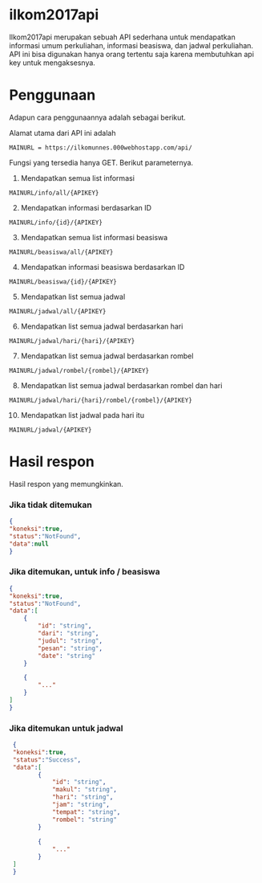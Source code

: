 # ilkom2017api
Ilkom2017api merupakan sebuah API sederhana untuk mendapatkan informasi umum perkuliahan, informasi beasiswa, dan jadwal perkuliahan.
API ini bisa digunakan hanya orang tertentu saja karena membutuhkan api key untuk mengaksesnya.

# Penggunaan
Adapun cara penggunaannya adalah sebagai berikut.

Alamat utama dari API ini adalah

```
MAINURL = https://ilkomunnes.000webhostapp.com/api/
```

Fungsi yang tersedia hanya GET. Berikut parameternya.

1. Mendapatkan semua list informasi

```
MAINURL/info/all/{APIKEY}
```

2. Mendapatkan informasi berdasarkan ID

```
MAINURL/info/{id}/{APIKEY}
```

3. Mendapatkan semua list informasi beasiswa

```
MAINURL/beasiswa/all/{APIKEY}
```

4. Mendapatkan informasi beasiswa berdasarkan ID


```
MAINURL/beasiswa/{id}/{APIKEY}
```

5. Mendapatkan list semua jadwal

```
MAINURL/jadwal/all/{APIKEY}
```

6. Mendapatkan list semua jadwal berdasarkan hari

```
MAINURL/jadwal/hari/{hari}/{APIKEY}
```

7. Mendapatkan list semua jadwal berdasarkan rombel

```
MAINURL/jadwal/rombel/{rombel}/{APIKEY}
```

8. Mendapatkan list semua jadwal berdasarkan rombel dan hari

```
MAINURL/jadwal/hari/{hari}/rombel/{rombel}/{APIKEY}
```

10. Mendapatkan list jadwal pada hari itu

```
MAINURL/jadwal/{APIKEY}
```

# Hasil respon
Hasil respon yang memungkinkan.

### Jika tidak ditemukan

```json
{
"koneksi":true,
"status":"NotFound",
"data":null
}
```

### Jika ditemukan, untuk info / beasiswa

```json
{
"koneksi":true,
"status":"NotFound",
"data":[
	{
		"id": "string",
		"dari": "string",
		"judul": "string",
		"pesan": "string",
		"date": "string"
	}

	{
		"..."
	}
]
}
```

### Jika ditemukan untuk jadwal

```json
 {
 "koneksi":true,
 "status":"Success",
 "data":[
        {
            "id": "string",
            "makul": "string",
            "hari": "string",
            "jam": "string",
            "tempat": "string",
            "rombel": "string"
        }
 
        {
            "..."
        }
 ]
 }
 ```